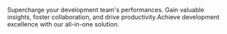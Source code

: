 Supercharge your development team's performances. Gain valuable insights, foster collaboration,
and drive productivity.Achieve development excellence with our all-in-one solution.
